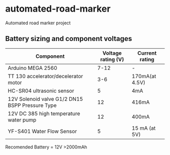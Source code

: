# automated-road-marker
Automated road marker project


## Battery sizing and component voltages 
| Component    | Voltage rating (V) | Current rating
| -------- | ------- | ------- |
| Arduino MEGA 2560  | 7-12    | -
| TT 130 accelerator/decelerator motor  | 3-6     | 170mA(at 4.5V)
| HC-SR04 ultrasonic sensor    | 5    | 4mA
|  12V Solenoid valve G1/2 DN15 BSPP Pressure Type   | 12    | 416mA
| 12V DC 385 high temperature water pump    | 12    | 400mA |
| YF-S401 Water Flow Sensor   | 5    | 15 mA (at 5V)

Recomended Battery = 12V >2000mAh
